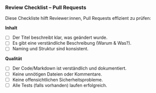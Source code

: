### Review Checklist – Pull Requests

Diese Checkliste hilft Reviewer:innen, Pull Requests effizient zu prüfen:

**Inhalt**
- [ ] Der Titel beschreibt klar, was geändert wurde.
- [ ] Es gibt eine verständliche Beschreibung (Warum & Was?).
- [ ] Naming und Struktur sind konsistent.

**Qualität**
- [ ] Der Code/Markdown ist verständlich und dokumentiert.
- [ ] Keine unnötigen Dateien oder Kommentare.
- [ ] Keine offensichtlichen Sicherheitsprobleme.
- [ ] Alle Tests (falls vorhanden) laufen erfolgreich.
